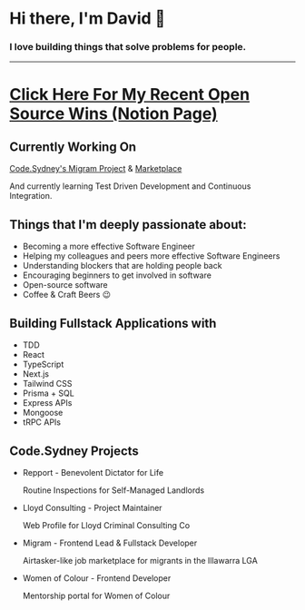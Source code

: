 
# Hi there, I'm David 👋

### I love building things that solve problems for people.

---

# [Click Here For My Recent Open Source Wins (Notion Page)](https://teeang2.notion.site/OSS-Brag-Document-David-Taing-2a67c6e4ef314a2e9fd792d4ae6e69ae)

## Currently Working On
[Code.Sydney's Migram Project](https://github.com/codesydney/migram-frontend) & [Marketplace](https://github.com/davidtaing/marketplace)

And currently learning Test Driven Development and Continuous Integration.

## Things that I'm deeply passionate about:
- Becoming a more effective Software Engineer
- Helping my colleagues and peers more effective Software Engineers
- Understanding blockers that are holding people back
- Encouraging beginners to get involved in software
- Open-source software
- Coffee & Craft Beers 😉

## Building Fullstack Applications with
- TDD
- React
- TypeScript
- Next.js
- Tailwind CSS
- Prisma + SQL
- Express APIs
- Mongoose
- tRPC APIs

## Code.Sydney Projects
- Repport - Benevolent Dictator for Life

    Routine Inspections for Self-Managed Landlords

- Lloyd Consulting - Project Maintainer

    Web Profile for Lloyd Criminal Consulting Co

- Migram - Frontend Lead & Fullstack Developer

    Airtasker-like job marketplace for migrants in the Illawarra LGA

- Women of Colour - Frontend Developer

   Mentorship portal for Women of Colour
